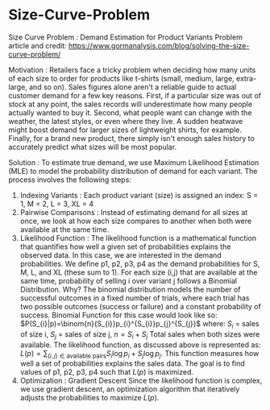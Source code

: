 # Size-Curve-Problem
Size Curve Problem : Demand Estimation for Product Variants
Problem article and credit: https://www.gormanalysis.com/blog/solving-the-size-curve-problem/

Motivation : Retailers face a tricky problem when deciding how many units of each size to order for products like t-shirts (small, medium, large, extra-large, and so on).  Sales figures alone aren't a reliable guide to actual customer demand for a few key reasons.  First, if a particular size was out of stock at any point, the sales records will underestimate how many people actually wanted to buy it.  Second, what people want can change with the weather, the latest styles, or even where they live.  A sudden heatwave might boost demand for larger sizes of lightweight shirts, for example.  Finally, for a brand new product, there simply isn't enough sales history to accurately predict what sizes will be most popular.

Solution : To estimate true demand, we use Maximum Likelihood Estimation (MLE) to model the probability distribution of demand for each variant. The process involves the following steps:
1. Indexing Variants :
Each product variant (size) is assigned an index: S = 1, M = 2, L = 3, XL = 4
2. Pairwise Comparisons :
Instead of estimating demand for all sizes at once, we look at how each size compares to another when both were available at the same time.
3. Likelihood Function :
The likelihood function is a mathematical function that quantifies how well a given set of probabilities explains the observed data. In this case, we are interested in the demand probabilities.
We define p1, p2, p3, p4 as the demand probabilities for S, M, L, and XL (these sum to 1).
For each size (i,j) that are available at the same time, probability of selling i over variant j follows a Binomial Distribution. Why? The binomial distribution models the number of successful outcomes in a fixed number of trials, where each trial has two possible outcomes (success or failure) and a constant probability of success.
Binomial Function for this case would look like so:
$P(S_{i}|p)=\binom{n}{S_{i}}p_{i}^{S_{i}}p_{j}^{S_{j}}$
where:
$S_{i}$ = sales of size i,
$S_{j}$ = sales of size j,
$n = S_{i} + S_{j}$ Total sales when both sizes were available.
The likelihood function, as discussed above is represented as: $L(p)=\sum_{(i,j)\in \text{available pairs}}S_{i}\log p_{i}+S_{j}\log p_{j}$.
This function measures how well a set of probabilities explains the sales data. The goal is to find values of p1, p2, p3, p4 such that $L(p)$ is maximized.
4. Optimization : Gradient Descent
Since the likelihood function is complex, we use gradient descent, an optimization algorithm that iteratively adjusts the probabilities to maximize $L(p)$.
